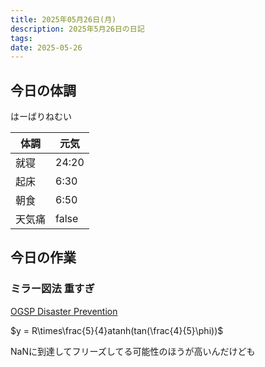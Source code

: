 ```yaml
---
title: 2025年05月26日(月)
description: 2025年5月26日の日記
tags: 
date: 2025-05-26
---
```


## 今日の体調
はーばりねむい

| 体調  | 元気    |
| --- | ----- |
| 就寝  | 24:20 |
| 起床  | 6:30  |
| 朝食  | 6:50  |
| 天気痛 | false |

## 今日の作業
### ミラー図法 重すぎ
[OGSP Disaster Prevention](../../okayugroup/OGSP/application/disaster-prevention/OGSP%20Disaster%20Prevention.md)

$y = R\times\frac{5}{4}atanh(tan(\frac{4}{5}\phi))$

NaNに到達してフリーズしてる可能性のほうが高いんだけども